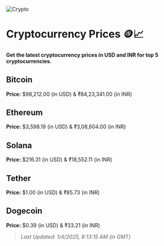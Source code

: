 
![Crypto](https://www.techguide.com.au/wp-content/uploads/2020/11/crypto3.jpeg)

# Cryptocurrency Prices 🪙📈

#### Get the latest cryptocurrency prices in USD and INR for top 5 cryptocurrencies.

## Bitcoin

**Price:** $98,212.00 (in USD) & ₹84,23,341.00 (in INR)

## Ethereum

**Price:** $3,598.19 (in USD) & ₹3,08,604.00 (in INR)

## Solana

**Price:** $216.31 (in USD) & ₹18,552.11 (in INR)

## Tether

**Price:** $1.00 (in USD) & ₹85.73 (in INR)

## Dogecoin

**Price:** $0.39 (in USD) & ₹33.21 (in INR)

> _Last Updated: 1/4/2025, 8:13:15 AM (in GMT)_
